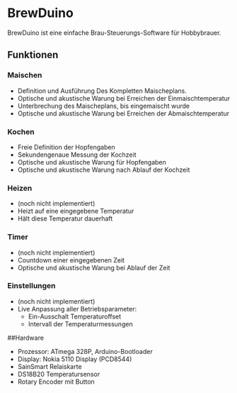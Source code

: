 # BrewDuino
BrewDuino ist eine einfache Brau-Steuerungs-Software für Hobbybrauer.

## Funktionen

### Maischen
* Definition und Ausführung Des Kompletten Maischeplans.
* Optische und akustische Warung bei Erreichen der Einmaischtemperatur
* Unterbrechung des Maischeplans, bis eingemaischt wurde
* Optische und akustische Warung bei Erreichen der Abmaischtemperatur

### Kochen
* Freie Definition der Hopfengaben
* Sekundengenaue Messung der Kochzeit
* Optische und akustische Warung für Hopfengaben
* Optische und akustische Warung nach Ablauf der Kochzeit

### Heizen
* (noch nicht implementiert)
* Heizt auf eine eingegebene Temperatur
* Hält diese Temperatur dauerhaft

### Timer
* (noch nicht implementiert)
* Countdown einer eingegebenen Zeit
* Optische und akustische Warung bei Ablauf der Zeit

### Einstellungen
* (noch nicht implementiert)
* Live Anpassung aller Betriebsparameter:
  * Ein-Ausschalt Temperaturoffset
  * Intervall der Temperaturmessungen

##Hardware
* Prozessor: ATmega 328P, Arduino-Bootloader
* Display: Nokia 5110 Display (PCD8544)
* SainSmart Relaiskarte
* DS18B20 Temperatursensor
* Rotary Encoder mit Button
